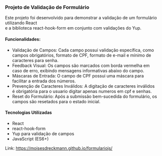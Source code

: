 ### Projeto de Validação de Formulário

Este projeto foi desenvolvido para demonstrar a validação de um formulário utilizando React   
e a biblioteca react-hook-form em conjunto com validações do Yup.

#### Funcionalidades:   

* Validação de Campos: Cada campo possui validação específica, como campos obrigatórios, formato de CPF, formato de e-mail e mínimo de caracteres para senha.
* Feedback Visual: Os campos são marcados com borda vermelha em caso de erro, exibindo mensagens informativas abaixo do campo.
* Máscaras de Entrada: O campo de CPF possui uma máscara para facilitar a entrada dos números.
* Prevenção de Caracteres Inválidos: A digitação de caracteres inválidos é obrigatória para o usuario digitar apenas numeros em cpf e senhas.
* Reset do Formulário: Após a submissão bem-sucedida do formulário, os campos são resetados para o estado inicial.

#### Tecnologias Utilizadas   

* React
* react-hook-form
* Yup para validação de campos
* JavaScript (ES6+)

Link: https://moisesdreckmann.github.io/formulariojs/
